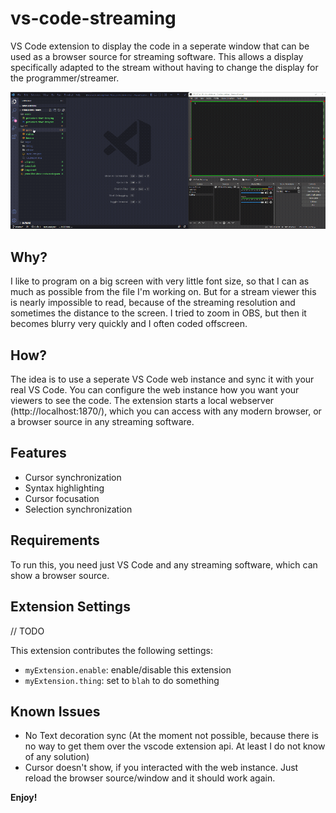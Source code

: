 # vs-code-streaming

VS Code extension to display the code in a seperate window that can be used as a browser source for streaming software. This allows a display specifically adapted to the stream without having to change the display for the programmer/streamer.

![VS Code Streaming Demo](images/demo-animation.gif)

## Why?
I like to program on a big screen with very little font size, so that I can as much as possible from the file I'm working on. But for a stream viewer this is nearly impossible to read, because of the streaming resolution and sometimes the distance to the screen. I tried to zoom in OBS, but then it becomes blurry very quickly and I often coded offscreen.

## How?
The idea is to use a seperate VS Code web instance and sync it with your real VS Code. You can configure the web instance how you want your viewers to see the code. The extension starts a local webserver (http://localhost:1870/), which you can access with any modern browser, or a browser source in any streaming software.

## Features

- Cursor synchronization
- Syntax highlighting
- Cursor focusation
- Selection synchronization

## Requirements

To run this, you need just VS Code and any streaming software, which can show a browser source.

## Extension Settings

// TODO

This extension contributes the following settings:

- `myExtension.enable`: enable/disable this extension
- `myExtension.thing`: set to `blah` to do something

## Known Issues

- No Text decoration sync (At the moment not possible, because there is no way to get them over the vscode extension api. At least I do not know of any solution)
- Cursor doesn't show, if you interacted with the web instance. Just reload the browser source/window and it should work again.

**Enjoy!**
